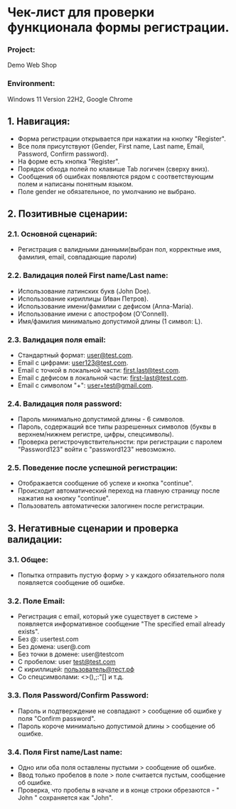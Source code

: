 # Чек-лист для проверки функционала формы регистрации.
### Project:
Demo Web Shop 
### Environment: 
Windows 11 Version 22H2, Google Chrome 
## 1. Навигация:
* Форма регистрации открывается при нажатии на кнопку "Register".
* Все поля присутствуют (Gender, First name, Last name, Email, Password, Confirm password).
* На форме есть кнопка "Register".
* Порядок обхода полей по клавише Tab логичен (сверху вниз).
* Сообщения об ошибках появляются рядом с соответствующим полем и написаны понятным языком.
* Поле gender не обязательное, по умолчанию не выбрано.

## 2. Позитивные сценарии:
### 2.1. Основной сценарий:
* Регистрация с валидными данными(выбран пол, корректные имя, фамилия, email, совпадающие пароли)
 
### 2.2. Валидация полей First name/Last name:
* Использование латинских букв (John Doe).
* Использование кириллицы (Иван Петров).
* Использование имени/фамилии с дефисом (Anna-Maria).
* Использование имени с апострофом (O'Connell).
* Имя/фамилия минимально допустимой длины (1 символ: L).
 
### 2.3. Валидация поля email:
* Стандартный формат: user@test.com.
* Email с цифрами: user123@test.com.
* Email с точкой в локальной части: first.last@test.com.
* Email с дефисом в локальной части: first-last@test.com.
* Email с символом "+": user+test@gmail.com.
 
### 2.4. Валидация поля password:
* Пароль минимально допустимой длины - 6 символов.
* Пароль, содержащий все типы разрешенных символов (буквы в верхнем/нижнем регистре, цифры, спецсимволы).
* Проверка регистрочувствительности: при регистрации с паролем "Password123" войти с "password123" невозможно.
 
### 2.5. Поведение после успешной регистрации:
* Отображается сообщение об успехе и кнопка "continue".
* Происходит автоматический переход на главную страницу после нажатия на кнопку "continue".
* Пользователь автоматически залогинен после регистрации.
 
## 3. Негативные сценарии и проверка валидации:
### 3.1. Общее: 
* Попытка отправить пустую форму > у каждого обязательного поля появляется сообщение об ошибке.

### 3.2. Поле Email:
* Регистрация с email, который уже существует в системе > появляется информативное сообщение "The specified email already exists".
* Без @: usertest.com
* Без домена: user@.com
* Без точки в домене: user@testcom
* С пробелом: user test@test.com
* С кириллицей: пользователь@тест.рф 
* Со спецсимволами: <>(),;:"[] и т.д.
 
### 3.3. Поля Password/Confirm Password:
* Пароль и подтверждение не совпадают > сообщение об ошибке у поля "Confirm password".
* Пароль короче минимально допустимой длины > сообщение об ошибке.


### 3.4. Поля First name/Last name:
* Одно или оба поля оставлены пустыми > сообщение об ошибке.
* Ввод только пробелов в поле > поле считается пустым, сообщение об ошибке.
* Проверка, что пробелы в начале и в конце строки обрезаются - " John " сохраняется как "John".



